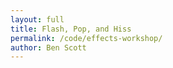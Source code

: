 ```yaml
---
layout: full
title: Flash, Pop, and Hiss
permalink: /code/effects-workshop/
author: Ben Scott
---
```


<script deferred type="module">

///
/// 2017-10-25 make your own nightmare day
///
/// Copy this file to your own folder to get started,
/// but this time, leave the import statements alone.
///

import * as T from '../evan-erdos/module.js'
import * as Effects from '../evan-erdos/effects/module.js'
import * as Shaders from '../evan-erdos/shaders/module.js'


///
/// The Factory Pattern + more destructruing fun
///
/// A Factory allows for the precise creation of many objects,
/// to whatever similar specifications they all have.
/// In this case, we're just sending along the simple stuff:
/// everything has a place, everything has a material,
/// they should all have shadows enabled, and so on.
///
/// Something more interesting is evident in the functions below.
/// What do they seem to do?
///
/// They take in the arguments to a constructor and then call it.
/// Who would do a thing like that? Why?
///
/// We would. That's who.
///
/// What this allows us to do is customize inputs.
/// When we create the ground, we just tack on a fourth parameter.
/// Since we passed the input function its arguments,
/// the rest of the function couldn't care less what it does.
/// We'll be using this approach later on, in the renderer.
///

function createShape({
        position = [0,0,0],
        rotation = [0,0,0],
        geometry = [1,1,1],
        material = {color:0xAAAAAA},
        enableShadows = true,
        f = a => new T.MeshStandardMaterial(a),
        g = a => new T.CubeGeometry(...a),
        }={}) {
    let mesh = new T.Mesh(g(geometry),f(material))
        mesh.castShadow = enableShadows
        mesh.receiveShadow = enableShadows
        mesh.position.set(...position)
        mesh.rotation.set(...rotation)
    return mesh
}


// create a ground texture with arguably too many polygons
let ground = createShape({
    position: [0,0,0],
    rotation: [-Math.PI/2,0,0],
    material: { color:0x111111, roughness:0.1 },

    // a fourth argument? how could you!
    geometry: [1e3,1e3,512,512],

    // this works because PlaneGeometry expects 4 arguments
    g: a => new T.PlaneGeometry(...a) })


// sure it's a rock, why not
let rock = createShape({
    position: [-50,0,0],
    geometry: [10,10,10],
    material: { roughness:0.5 }, })

// even bigger!
let boulder = createShape({
    position: [30,0,10],
    geometry: [20,20,15],
    material: { color:0xBBAAAA }, })


///
/// onload: called when the page is loaded by the renderer
///
/// context will be the renderer, but we haven't created it yet.
/// This isn't redundant or out of order, it's flexible design.
/// What if we couldn't load something for the renderer ahead of time?
/// What if we needed to reference it before it existed?
/// All the sounds we import need the renderer's audio listener,
/// the skybox needs to be loaded also, so having context is crucial.
///
/// The other argument, load, is a function which returns a 'Promise'.
/// In this case, given that we're using the 'FancyRenderer',
/// your TA has done something clever to keep the filepaths short.
///
/// You'll have to figure out how you want to structure your project,
/// because unless you structure your files exactly like mine,
/// your importer won't work and you'll cry.
///
async function onload(context, load) {

    ///
    /// well what's all this then?
    /// even though it's just one sound, load returns an array of data.
    /// we get the first (and last) element of the list via destructuring.
    ///
    let [sound] = await load('red-alert.wav')
    let alarm = new T.PositionalAudio(context.listener)
        alarm.setBuffer(sound) // alarm.play()
        context.add(alarm)

    ///
    /// the skybox is crucial, and we'll see how later.
    ///
    let [skybox] = await load('depression-pass.hdr')
        context.setEnvMap(skybox)


    ///
    /// You might say this is too many files.
    /// In the interest of time, we don't really want to load each file,
    /// its more a matter of shoveling as many files as we can at once.
    ///
    let files = [
        'planet-albedo.png', 'planet-normal.jpg', 'planet-physic.png',
        'star-albedo.png', 'noise-blue-blur.png', 'noise-dithering.png', ]

    ///
    /// Again, destructuring comes to the rescue.
    /// Gone are the days of index counting and mysterious properties.
    /// We load the array of textures into this array,
    /// and then destructuring assigns each file to the corresponding name.
    /// This way, we can use them with reckless abandon.
    ///
    let [albedo,normal,physic,lucent,height,opaque] = await load(...files)


    ///
    /// This is an abomination.
    /// There are a lot of properties on some of these materials.
    /// Unpossessed of any better inclinations or instincts,
    /// I assigned textures to properties, sometimes correctly.
    /// For other properties like alphaMap and roughnessMap,
    /// I just used what I had lying around and it seemed to go fine.
    ///
    let material = new T.MeshPhysicalMaterial({
        color:0xBBEEFF, reflectivity:1.5,
        map:albedo, alphaMap:opaque,
        normalMap:normal, normalScale:new T.Vector2(1.0,1.0),
        aoMap:physic, aoMapIntensity:1.0,
        roughnessMap:physic, roughness:1.0,
        metalnessMap:physic, metalness:0.5,
        envMap:skybox, envMapIntensity:1.0,
        emissive:0x000FFF, emissiveMap:lucent, emissiveIntensity:1.5,
        displacementMap:height,
        displacementScale:10, displacementBias:-5,
        clearCoat:0.5, clearCoatRoughness:0.5, })

    ground.material = material
    ground.material.needsUpdate = true


    ///
    /// here's where the skybox comes in
    /// and here's why it's important to load it ASAP.
    ///
    /// For any "Physically Based" material, you need the skybox:
    /// it contributes reflections to everything, even dull plastics.
    /// You could do crazier things with it, assign different ones, etc.
    ///
    let table = new T.Mesh(
        new T.CubeGeometry(9,1,4),
        new T.MeshStandardMaterial({
            color:0xBBEEFF, map:albedo,
            normalMap:normal, normalScale:new T.Vector2(1.0,1.0),
            envMap:skybox, envMapIntensity:1.0,
            aoMap:physic, aoMapIntensity:1.0, }))
        table.position.set(0,4.5,0)
        context.add(table)


    ///
    /// for large trees of objects,
    /// it's important to apply the envMap to all children,
    /// thus importEnv calls traverse on the imported scene.
    ///
    let [lamp] = await load('brass-lantern.gltf')
        context.importEnv(lamp.scene)
        lamp.scene.position.set(0,6,0)
        context.add(lamp.scene)

}

/// called before rendering the scene
function update(deltaTime=0.01) {
    // torus.position.z = 10*Math.sin(1+dt)*deltaTime
    // torus.rotateY(-2*deltaTime)
}

/// called when clicking on an object
function onclick(object) {
    let material = object.material
    if (material===undefined) return
    material.emissive = 0x111111
    material.emissiveIntensity = 2
    material.needsUpdate = true
}

///
/// create the fancy renderer and pass it all in
///
/// Fool around with the renderer properties.
/// Have fun with it. Create something horrible.
///
window.renderer = new T.Renderer({

    color: 0x5A7F8B,

    ambient: 0x14031B,

    light: 0xFEEBC1,

    ground: 0xF2E9CF,

    position: { x:-7, y:7, z:2 },

    fog: {
        color: 0x000B14,
        near: 1e1,
        far: 1e3,
    },

    hdr: {
        exposure: 1.5,
        whitePoint: 1.0,
        tonemapping: T.NoToneMapping,
        // tonemapping: T.LinearToneMapping,
        // tonemapping: T.ReinhardToneMapping,
        // tonemapping: T.CineonToneMapping,
        // tonemapping: T.Uncharted2ToneMapping,
    },

    objects: [
        ground,
        rock,
        boulder,
    ],

    effects: [

        new Effects.FilmPass({
            noise: 0.5,
            scan: 0.6,
            grayscale: 0,
        }),

        // new Effects.BloomPass({
        //     power: 1.0,
        //     kernel: 36,
        //     sigma: 1,
        // }),

        // new Effects.ColorShiftPass({
        //     pow: [2.1, 1.5, 1.6],
        //     mul: [1.1, 0.8, 1.2],
        //     add: [0.1, 0.2, 0.2],
        //     noise: 0.1,
        //     noir: true,
        // }),


        // new Effects.GlitchPass(),

        // new Effects.ShaderPass(Shaders.Bleach),
        // new Effects.ShaderPass(Shaders.Sepia),
        new Effects.ShaderPass(Shaders.Color),
        // new Effects.ShaderPass(Shaders.Technicolor),
        new Effects.ShaderPass(Shaders.Vignette),

    ],

    onload, update, onclick,

    path: '../evan-erdos/'
})

</script>

